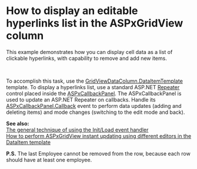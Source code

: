 # How to display an editable hyperlinks list in the ASPxGridView column


<p>This example demonstrates how you can display cell data as a list of clickable hyperlinks, with capability to remove and add new items.</p><br />
<p>To accomplish this task, use the <a href="http://documentation.devexpress.com/#AspNet/DevExpressWebASPxGridViewGridViewDataColumn_DataItemTemplatetopic"><u>GridViewDataColumn.DataItemTemplate</u></a> template. To display a hyperlinks list, use a standard ASP.NET <a href="http://msdn.microsoft.com/en-us/library/system.web.ui.webcontrols.repeater.aspx"><u>Repeater</u></a> control placed inside the <a href="http://documentation.devexpress.com/#AspNet/CustomDocument8277"><u>ASPxCallbackPanel</u></a>. The ASPxCallbackPanel is used to update an ASP.NET Repeater on callbacks. Handle its <a href="http://documentation.devexpress.com/#AspNet/DevExpressWebASPxCallbackPanelASPxCallbackPanel_Callbacktopic"><u>ASPxCallbackPanel.Callback</u></a> event to perform data updates (adding and deleting items) and mode changes (switching to the edit mode and back).</p><p><strong>See also:<br />
</strong><a href="https://www.devexpress.com/Support/Center/p/K18282">The general technique of using the Init/Load event handler</a><br />
<a href="https://www.devexpress.com/Support/Center/p/E2333">How to perform ASPxGridView instant updating using different editors in the DataItem template</a></p><p><strong>P.S.</strong> The last Employee cannot be removed from the row, because each row should have at least one employee.</p>

<br/>


